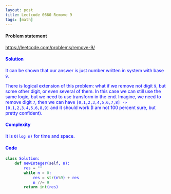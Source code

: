 ```yaml
---
layout: post
title: Leetcode 0660 Remove 9
tags: [math]
---
```


#### Problem statement

<a href="https://leetcode.com/problems/remove-9/"> <font color = blue>https://leetcode.com/problems/remove-9/

#### Solution
It can be shown that our answer is just number written in system with base `9`.

There is logical extension of this problem: what if we remove not digit `9`, but some other digit, or even several of them. In this case we can still use the same logic, but we need to use transform in the end. Imagine, we need to remove digit `7`, then we can have `[0,1,2,3,4,5,6,7,8] -> [0,1,2,3,4,5,6,8,9]` and it should work (I am not 100 percent sure, but pretty confident).

#### Complexity
It is `O(log n)` for time and space.

#### Code
```python
class Solution:
    def newInteger(self, n):
        res = ""
        while n > 0:
            res = str(n%9) + res
            n //= 9
        return int(res)
```

